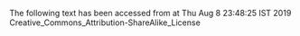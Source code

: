 The following text has been accessed from at Thu Aug 8 23:48:25 IST 2019
Creative_Commons_Attribution-ShareAlike_License
